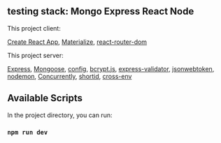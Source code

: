 ## testing stack: Mongo Express React Node

This project client:
 
 [Create React App](https://github.com/facebook/create-react-app),
 [Materialize](https://materializecss.com/),
 [react-router-dom](https://www.npmjs.com/package/react-router-dom)
 
This project server:

[Express](https://expressjs.com/),
[Mongoose](https://mongoosejs.com/),
[config](https://lorenwest.github.io/node-config/),
[bcrypt.js](https://github.com/dcodeIO/bcrypt.js#readme),
[express-validator](https://express-validator.github.io/docs/),
[jsonwebtoken](https://github.com/auth0/node-jsonwebtoken#readme),
[nodemon](https://nodemon.io/),
[Concurrently](https://github.com/kimmobrunfeldt/concurrently#readme),
[shortid](https://github.com/dylang/shortid#readme),
[cross-env](https://www.npmjs.com/package/cross-env)

## Available Scripts

In the project directory, you can run:

### `npm run dev`